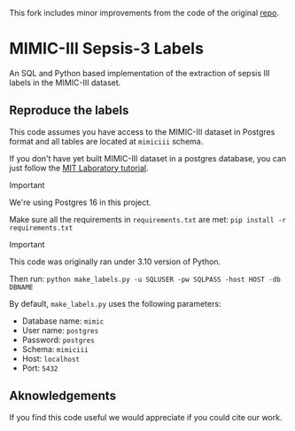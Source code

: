 This fork includes minor improvements from the code of the original [repo](https://github.com/mmr12/MIMIC-III-sepsis-3-labels).

# MIMIC-III Sepsis-3 Labels
An SQL and Python based implementation of the extraction of sepsis III labels in the MIMIC-III dataset.

## Reproduce the labels
This code assumes you have access to the MIMIC-III dataset in Postgres format and all tables are located at `mimiciii` schema.

If you don't have yet built MIMIC-III dataset in a postgres database, you can just follow the [MIT Laboratory tutorial](https://github.com/MIT-LCP/mimic-code/tree/main/mimic-iii/buildmimic/postgres).

> [!IMPORTANT]
> We're using Postgres 16 in this project.

Make sure all the requirements in ```requirements.txt``` are met:
```pip install -r requirements.txt```

> [!IMPORTANT]
> This code was originally ran under 3.10 version of Python.

Then run:
`python make_labels.py -u SQLUSER -pw SQLPASS -host HOST -db DBNAME`

By default, `make_labels.py` uses the following parameters:

* Database name: `mimic`
* User name: `postgres`
* Password: `postgres`
* Schema: `mimiciii`
* Host: `localhost`
* Port: `5432`
                      
## Aknowledgements
If you find this code useful we would appreciate if you could cite our work.

